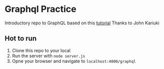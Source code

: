 # Graphql Practice
Introductory repo to GraphQL based on this [tutorial](https://www.digitalocean.com/community/tutorials/a-practical-graphql-getting-started-guide-with-nodejs)
Thanks to John Kariuki

## Hot to run
1. Clone this repo to your local
2. Run the server with `node server.js`
3. Opne your browser and navigate to `localhost:4000/graphql`
